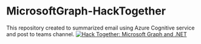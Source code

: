 # MicrosoftGraph-HackTogether
This repository created to summarized email using Azure Cognitive service and post to teams channel.
[![Hack Together: Microsoft Graph and .NET](https://img.shields.io/badge/Microsoft%20-Hack--Together-orange?style=for-the-badge&logo=microsoft)](https://github.com/microsoft/hack-together)
